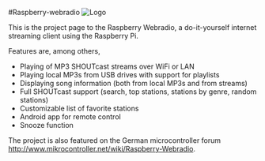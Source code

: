 #Raspberry-webradio
<img src='https://web.archive.org/web/20150429152410/http://raspberry-webradio.googlecode.com/files/device_logo.png' alt='Logo' />

This is the project page to the Raspberry Webradio, a do-it-yourself internet streaming client using the Raspberry Pi.

Features are, among others,
  * Playing of MP3 SHOUTcast streams over WiFi or LAN
  * Playing local MP3s from USB drives with support for playlists
  * Displaying song information (both from local MP3s and from streams)
  * Full SHOUTcast support (search, top stations, stations by genre, random stations)
  * Customizable list of favorite stations
  * Android app for remote control
  * Snooze function

The project is also featured on the German microcontroller forum http://www.mikrocontroller.net/wiki/Raspberry-Webradio.
